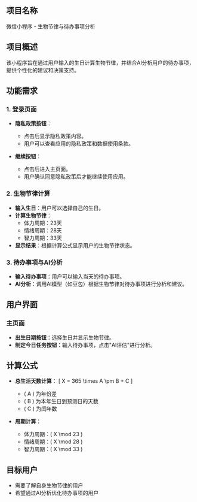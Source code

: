 ## 项目名称

微信小程序 - 生物节律与待办事项分析

## 项目概述

该小程序旨在通过用户输入的生日计算生物节律，并结合AI分析用户的待办事项，提供个性化的建议和决策支持。

## 功能需求

### 1. 登录页面

- **隐私政策按钮**：
  - 点击后显示隐私政策内容。
  - 用户可以查看应用的隐私政策和数据使用条款。

- **继续按钮**：
  - 点击后进入主页面。
  - 用户确认同意隐私政策后才能继续使用应用。

### 2. 生物节律计算

- **输入生日**：用户可以选择自己的生日。
- **计算生物节律**：
  - 体力周期：23天
  - 情绪周期：28天
  - 智力周期：33天
- **显示结果**：根据计算公式显示用户的生物节律状态。

### 3. 待办事项与AI分析

- **输入待办事项**：用户可以输入当天的待办事项。
- **AI分析**：调用AI模型（如豆包）根据生物节律对待办事项进行分析和建议。

## 用户界面

### 主页面

- **出生日期按钮**：选择生日并显示生物节律。
- **制定今日任务按钮**：输入待办事项，点击"AI评估"进行分析。

## 计算公式

- **总生活天数计算**：
  \[
  X = 365 \times A \pm B + C
  \]
  - \( A \) 为年份差
  - \( B \) 为本年生日到预测日的天数
  - \( C \) 为闰年数

- **周期计算**：
  - 体力周期：\( X \mod 23 \)
  - 情绪周期：\( X \mod 28 \)
  - 智力周期：\( X \mod 33 \)

## 目标用户

- 需要了解自身生物节律的用户
- 希望通过AI分析优化待办事项的用户

